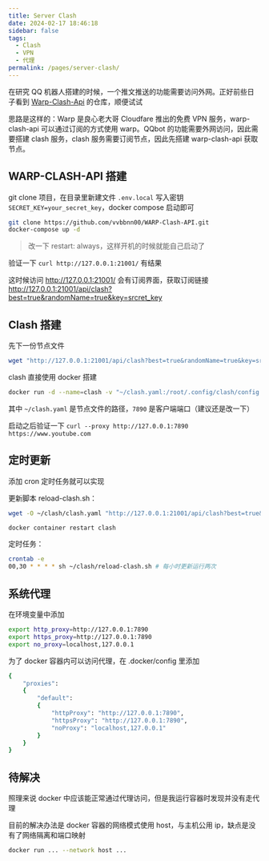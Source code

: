 ```yaml
---
title: Server Clash
date: 2024-02-17 18:46:18
sidebar: false
tags:
  - Clash
  - VPN
  - 代理
permalink: /pages/server-clash/
---
```


在研究 QQ 机器人搭建的时候，一个推文推送的功能需要访问外网。正好前些日子看到 [Warp-Clash-Api](https://github.com/vvbbnn00/WARP-Clash-API) 的仓库，顺便试试

思路是这样的：Warp 是良心老大哥 Cloudfare 推出的免费 VPN 服务，warp-clash-api 可以通过订阅的方式使用 warp。QQbot 的功能需要外网访问，因此需要搭建 clash 服务，clash 服务需要订阅节点，因此先搭建 warp-clash-api 获取节点。

## WARP-CLASH-API 搭建

git clone 项目，在目录里新建文件 `.env.local` 写入密钥 `SECRET_KEY=your_secret_key`，docker compose 启动即可  
```bash
git clone https://github.com/vvbbnn00/WARP-Clash-API.git
docker-compose up -d
```

> 改一下 restart: always，这样开机的时候就能自己启动了

验证一下 `curl http://127.0.0.1:21001/` 有结果

这时候访问 http://127.0.0.1:21001/ 会有订阅界面，获取订阅链接  
http://127.0.0.1:21001/api/clash?best=true&randomName=true&key=srcret_key

## Clash 搭建

先下一份节点文件  
```bash
wget "http://127.0.0.1:21001/api/clash?best=true&randomName=true&key=srcret_key" -O clash.yaml
```

clash 直接使用 docker 搭建  
```bash
docker run -d --name=clash -v "~/clash.yaml:/root/.config/clash/config.yaml" -p "7890:7890" -p "7891:7891" -p "9090:9090" --restart=unless-stopped dreamacro/clash-premium
```

其中 `~/clash.yaml` 是节点文件的路径，`7890` 是客户端端口（建议还是改一下）

启动之后验证一下 `curl --proxy http://127.0.0.1:7890 https://www.youtube.com`

## 定时更新

添加 cron 定时任务就可以实现

更新脚本 reload-clash.sh：  
```bash
wget -O ~/clash/clash.yaml "http://127.0.0.1:21001/api/clash?best=true&randomName=true&key=srcret_key"

docker container restart clash
```

定时任务：  
```bash
crontab -e
00,30 * * * * sh ~/clash/reload-clash.sh # 每小时更新运行两次
```

## 系统代理

在环境变量中添加  
```bash
export http_proxy=http://127.0.0.1:7890
export https_proxy=http://127.0.0.1:7890
export no_proxy=localhost,127.0.0.1
```

为了 docker 容器内可以访问代理，在 .docker/config 里添加
```bash
{
    "proxies":
    {
        "default":
        {
            "httpProxy": "http://127.0.0.1:7890",
            "httpsProxy": "http://127.0.0.1:7890",
            "noProxy": "localhost,127.0.0.1"
        }
    }
}
```

## 待解决

照理来说 docker 中应该能正常通过代理访问，但是我运行容器时发现并没有走代理

目前的解决办法是 docker 容器的网络模式使用 host，与主机公用 ip，缺点是没有了网络隔离和端口映射

```bash
docker run ... --network host ...
```